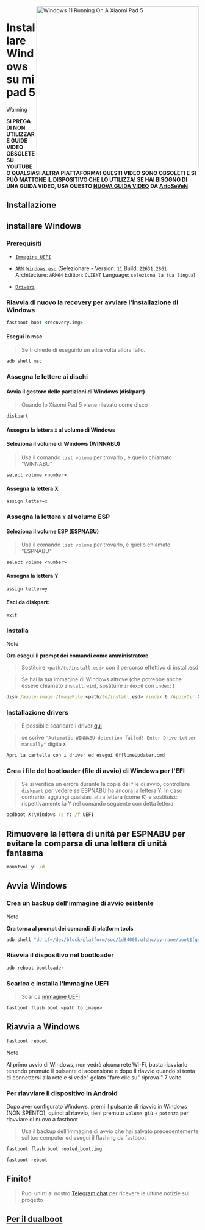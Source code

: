 <img align="right" src="https://raw.githubusercontent.com/erdilS/Port-Windows-11-Xiaomi-Pad-5/main/nabu.png" width="425" alt="Windows 11 Running On A Xiaomi Pad 5">


# Installare Windows su mi pad 5
> [!WARNING]
> **SI PREGA DI NON UTILIZZARE GUIDE VIDEO OBSOLETE SU YOUTUBE O QUALSIASI ALTRA PIATTAFORMA! QUESTI VIDEO SONO OBSOLETI E SI PUÒ MATTONE IL DISPOSITIVO CHE LO UTILIZZA! SE HAI BISOGNO DI UNA GUIDA VIDEO, USA QUESTO [NUOVA GUIDA VIDEO](https://youtu.be/BbgTbTGbXYg) DA [ArtoSeVeN](https://www.youtube.com/channel/UCYjwfxlYlJ7Nnzv01oszQvA)**


## Installazione

## installare Windows

### Prerequisiti
  
- [```Immagine UEFI```](https://github.com/erdilS/Port-Windows-11-Xiaomi-Pad-5/releases/download/UEFI/uefi-v3.img)

- [```ARM Windows esd```](https://worproject.com/esd) (Selezionare - Version:  ```11``` Build:  ```22631.2861``` Architecture:  ```ARM64``` Edition:  ```CLIENT``` Language:  ```seleziona la tua lingua```)
  
- [```Drivers```](https://github.com/map220v/MiPad5-Drivers/releases/latest)

### Riavvia di nuovo la recovery per avviare l'installazione di Windows

```cmd
fastboot boot <recovery.img>
```


#### Esegui lo msc
> Se ti chiede di eseguirlo un altra volta allora fallo.

```cmd
adb shell msc
```

### Assegna le lettere ai dischi 
  

#### Avvia il gestore delle partizioni di Windows (diskpart) 

> Quando lo Xiaomi Pad 5 viene rilevato come disco

```cmd
diskpart
```


#### Assegna la lettera `X` al volume di Windows

#### Seleziona il volume di Windows (WINNABU)
> Usa il comando `list volume` per trovarlo , é quello chiamato "WINNABU"

```diskpart
select volume <number>
```

#### Assegna la lettera X
```diskpart
assign letter=x
```

### Assegna la lettera `Y` al volume ESP 

#### Seleziona il volume ESP (ESPNABU)
> Usa il comando `list volume` per trovarlo, é quello chiamato "ESPNABU"

```diskpart
select volume <number>
```

#### Assegna la lettera Y

```diskpart
assign letter=y
```

#### Esci da diskpart:
```diskpart
exit
```

  
  

### Installa
> [!NOTE]
> **Ora esegui il prompt dei comandi come amministratore**

> Sostituire `<path/to/install.esd>` con il percorso effettivo di install.esd

> Se hai la tua immagine di Windows altrove (che potrebbe anche essere chiamato `install.wim`), sostituire `index:6` con `index:1`
```cmd
dism /apply-image /ImageFile:<path/to/install.esd> /index:6 /ApplyDir:X:\
```

### Installazione drivers

> È possibile scaricare i driver [qui](https://github.com/map220v/MiPad5-Drivers/releases/latest)

> se scrive `"Automatic WINNABU detection failed! Enter Drive Letter manually"` digita **`X`**

```cmd
Apri la cartella con i driver ed esegui OfflineUpdater.cmd
```

  

### Crea i file del bootloader (file di avvio) di Windows per l'EFI 
> Se si verifica un errore durante la copia dei file di avvio, controllare `diskpart` per vedere se ESPNABU ha ancora la lettera Y. In caso contrario, aggiungi qualsiasi altra lettera (come K) e sostituisci rispettivamente la Y nel comando seguente con detta lettera
```cmd
bcdboot X:\Windows /s Y: /f UEFI
```

## Rimuovere la lettera di unità per ESPNABU per evitare la comparsa di una lettera di unità fantasma

```cmd
mountvol y: /d
```
 
  
## Avvia Windows

### Crea un backup dell'immagine di avvio esistente
> [!NOTE]
> **Ora torna al prompt dei comandi di platform tools**

```cmd
adb shell "dd if=/dev/block/platform/soc/1d84000.ufshc/by-name/boot$(getprop ro.boot.slot_suffix) of=/tmp/rooted_boot.img" && adb pull /tmp/rooted_boot.img
```

### Riavvia il dispositivo nel bootloader

```cmd
adb reboot bootloader
```

### Scarica e installa l'immagine UEFI
> Scarica [immagine UEFI](https://github.com/erdilS/Port-Windows-11-Xiaomi-Pad-5/releases/download/UEFI/uefi-v3.img)
```cmd
fastboot flash boot <path to image>
```
## Riavvia a Windows
```cmd
fastboot reboot
```
> [!NOTE]
> Al primo avvio di Windows, non vedrà alcuna rete Wi-Fi, basta riavviarlo tenendo premuto il pulsante di accensione e dopo il riavvio quando si tenta di connettersi alla rete e si vede" gelato "fare clic su" riprova " 7 volte

### Per riavviare il dispositivo in Android
Dopo aver configurato Windows, premi il pulsante di riavvio in Windows (NON SPENTO), quindi al riavvio, tieni premuto `volume giù` + `potenza` per riavviare di nuovo a fastboot
> Usa il backup dell'immagine di avvio che hai salvato precedentemente sul tuo computer ed esegui il flashing da fastboot 

```cmd
fastboot flash boot rooted_boot.img
```

```cmd
fastboot reboot
```
## Finito!
> Puoi unirti al nostro [Telegram chat](https://t.me/nabuwoa) per ricevere le ultime notizie sul progetto
## [Per il dualboot](/guide/Italian/dualboot-it.md)
